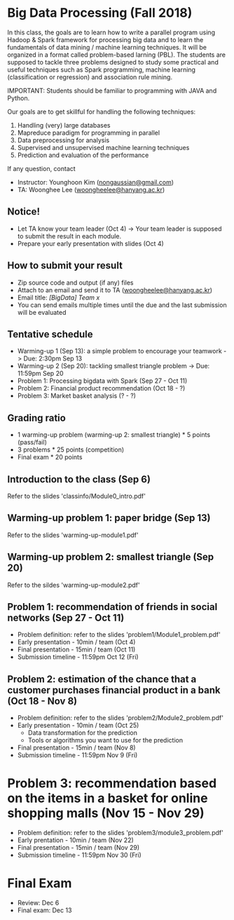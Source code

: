 # Big Data Processing (Fall 2018)

In this class, the goals are to learn how to write a parallel program using Hadoop & Spark framework for processing big data and to learn the fundamentals of data mining / machine learning techniques. It will be organized in a format called problem-based larning (PBL). The students are supposed to tackle three problems designed to study some practical and useful techniques such as Spark programming, machine learning (classification or regression) and association rule mining.

IMPORTANT: Students should be familiar to programming with JAVA and Python.

Our goals are to get skillful for handling the following techniques:
1) Handling (very) large databases
2) Mapreduce paradigm for programming in parallel
3) Data preprocessing for analysis
4) Supervised and unsupervised machine learning techniques
5) Prediction and evaluation of the performance

If any question, contact
* Instructor: Younghoon Kim (nongaussian@gmail.com)
* TA: Woonghee Lee (woongheelee@hanyang.ac.kr)

## Notice!
* Let TA know your team leader (Oct 4) -> Your team leader is supposed to submit the result in each module.
* Prepare your early presentation with slides (Oct 4)

## How to submit your result
* Zip source code and output (if any) files
* Attach to an email and send it to TA (woongheelee@hanyang.ac.kr)
* Email title: *[BigData] Team x*
* You can send emails multiple times until the due and the last submission will be evaluated

## Tentative schedule
* Warming-up 1 (Sep 13): a simple problem to encourage your teamwork -> Due: 2:30pm Sep 13
* Warming-up 2 (Sep 20): tackling smallest triangle problem -> Due: 11:59pm Sep 20
* Problem 1: Processing bigdata with Spark (Sep 27 - Oct 11)
* Problem 2: Financial product recommendation (Oct 18 - ?)
* Problem 3: Market basket analysis (? - ?)

## Grading ratio
* 1 warming-up problem (warming-up 2: smallest triangle) * 5 points (pass/fail)
* 3 problems * 25 points (competition)
* Final exam * 20 points

## Introduction to the class (Sep 6)

Refer to the slides 'classinfo/Module0_intro.pdf'

## Warming-up problem 1: paper bridge (Sep 13)

Refer to the slides 'warming-up-module1.pdf'

## Warming-up problem 2: smallest triangle (Sep 20)

Refer to the sildes 'warming-up-module2.pdf'

## Problem 1: recommendation of friends in social networks (Sep 27 - Oct 11)

* Problem definition: refer to the slides 'problem1/Module1_problem.pdf'
* Early presentation - 10min / team (Oct 4)
* Final presentation - 15min / team (Oct 11)
* Submission timeline - 11:59pm Oct 12 (Fri)

## Problem 2: estimation of the chance that a customer purchases financial product in a bank (Oct 18 - Nov 8)

* Problem definition: refer to the slides 'problem2/Module2_problem.pdf'
* Early presentation - 10min / team (Oct 25)
   * Data transformation for the prediction
   * Tools or algorithms you want to use for the prediction
* Final presentation - 15min / team (Nov 8)
* Submission timeline - 11:59pm Nov 9 (Fri)

# Problem 3: recommendation based on the items in a basket for online shopping malls (Nov 15 - Nov 29)

* Problem definition: refer to the slides 'problem3/module3_problem.pdf'
* Early prentation - 10min / team (Nov 22)
* Final presentation - 15min / team (Nov 29)
* Submission timeline - 11:59pm Nov 30 (Fri)

# Final Exam

* Review: Dec 6
* Final exam: Dec 13
